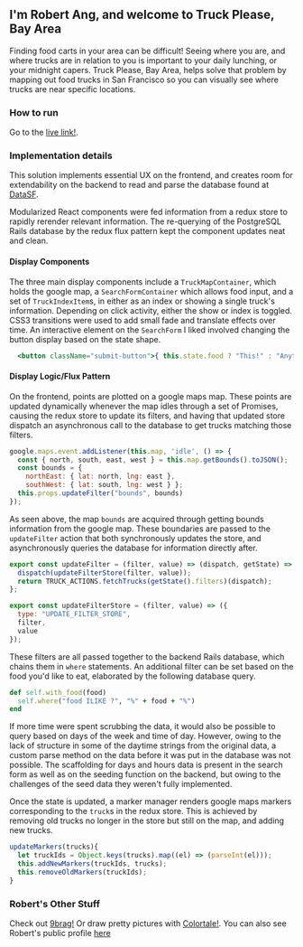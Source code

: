 ## I'm Robert Ang, and welcome to Truck Please, Bay Area

Finding food carts in your area can be difficult! Seeing where you are, and where trucks are in relation to you is important to your daily lunching, or your midnight capers. Truck Please, Bay Area, helps solve that problem by mapping out food trucks in San Francisco so you can visually see where trucks are near specific locations.

### How to run

Go to the [live link!](https://sffoodtruckskqed.herokuapp.com).

### Implementation details

This solution implements essential UX on the frontend, and creates room for extendability on the backend to read and parse the database found at [DataSF](https://data.sfgov.org/Economy-and-Community/Mobile-Food-Facility-Permit/rqzj-sfat).

Modularized React components were fed information from a redux store to rapidly rerender relevant information. The re-querying of the PostgreSQL Rails database by the redux flux pattern kept the component updates neat and clean.

#### Display Components

The three main display components include a `TruckMapContainer`, which holds the google map, a `SearchFormContainer` which allows food input, and a set of `TruckIndexItem`s, in either as an index or showing a single truck's information. Depending on click activity, either the show or index is toggled. CSS3 transitions were used to add small fade and translate effects over time. An interactive element on the `SearchForm` I liked involved changing the button display based on the state shape.

```jsx
  <button className="submit-button">{ this.state.food ? "This!" : "Anything!" }</button>
```

#### Display Logic/Flux Pattern

On the frontend, points are plotted on a google maps map. These points are updated dynamically whenever the map idles through a set of Promises, causing the redux store to update its filters, and having that updated store dispatch an asynchronous call to the database to get trucks matching those filters.

```javascript
google.maps.event.addListener(this.map, 'idle', () => {
  const { north, south, east, west } = this.map.getBounds().toJSON();
  const bounds = {
    northEast: { lat: north, lng: east },
    southWest: { lat: south, lng: west } };
  this.props.updateFilter("bounds", bounds)
});
```

As seen above, the map `bounds` are acquired through getting bounds information from the google map. These boundaries are passed to the `updateFilter` action that both synchronously updates the store, and asynchronously queries the database for information directly after.

```javascript
export const updateFilter = (filter, value) => (dispatch, getState) => {
  dispatch(updateFilterStore(filter, value));
  return TRUCK_ACTIONS.fetchTrucks(getState().filters)(dispatch);
};

export const updateFilterStore = (filter, value) => ({
  type: "UPDATE_FILTER_STORE",
  filter,
  value
});
```

These filters are all passed together to the backend Rails database, which chains them in `where` statements. An additional filter can be set based on the food you'd like to eat, elaborated by the following database query.

```ruby
def self.with_food(food)
  self.where("food ILIKE ?", "%" + food + "%")
end
```

If more time were spent scrubbing the data, it would also be possible to query based on days of the week and time of day. However, owing to the lack of structure in some of the daytime strings from the original data, a custom parse method on the data before it was put in the database was not possible. The scaffolding for days and hours data is present in the search form as well as on the seeding function on the backend, but owing to the challenges of the seed data they weren't fully implemented.

Once the state is updated, a marker manager renders google maps markers corresponding to the `truck`s in the redux store. This is achieved by removing old trucks no longer in the store but still on the map, and adding new trucks.

```javascript
updateMarkers(trucks){
  let truckIds = Object.keys(trucks).map((el) => (parseInt(el)));
  this.addNewMarkers(truckIds, trucks);
  this.removeOldMarkers(truckIds);
}
```

### Robert's Other Stuff

Check out [9brag!](https://github.com/angrobertsh/9brag) Or draw pretty pictures with [Colortale!](https://github.com/angrobertsh/colortale). You can also see Robert's public profile [here](https://angrobertsh.github.io/webdesign)
